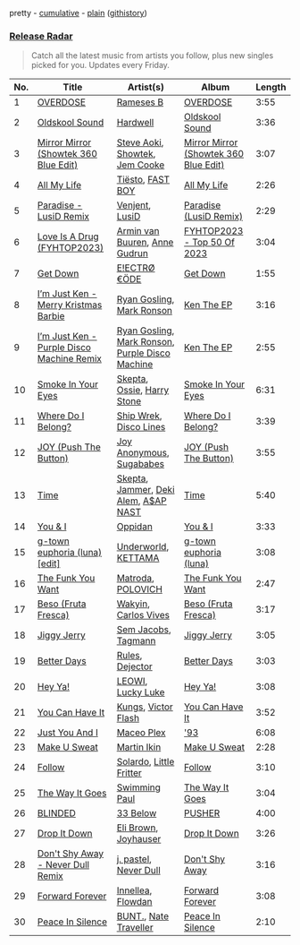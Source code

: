 pretty - [cumulative](/playlists/cumulative/Release%20Radar.md) - [plain](/playlists/plain/37i9dQZEVXbsudmxBFKW7G) ([githistory](https://github.githistory.xyz/vitokorn/spotify-playlist-archive/blob/master/playlists/plain/37i9dQZEVXbsudmxBFKW7G))

### [Release Radar](https://open.spotify.com/playlist/37i9dQZEVXbsudmxBFKW7G)

> Catch all the latest music from artists you follow, plus new singles picked for you. Updates every Friday.

| No. | Title | Artist(s) | Album | Length |
|---|---|---|---|---|
| 1 | [OVERDOSE](https://open.spotify.com/track/7tRALhivtA8LC7CN6eACYU) | [Rameses B](https://open.spotify.com/artist/06EfEcjc0vdvI6VNL0soIO) | [OVERDOSE](https://open.spotify.com/album/6kirmHzjWH821oVsFBRHYu) | 3:55 |
| 2 | [Oldskool Sound](https://open.spotify.com/track/5ksP9EBpgskbG5XpvBDodL) | [Hardwell](https://open.spotify.com/artist/6BrvowZBreEkXzJQMpL174) | [Oldskool Sound](https://open.spotify.com/album/3KYWio1C7RF0lNDR1IRGdx) | 3:36 |
| 3 | [Mirror Mirror (Showtek 360 Blue Edit)](https://open.spotify.com/track/61Iu6ZZxqusXV5Zpu2oiyT) | [Steve Aoki](https://open.spotify.com/artist/77AiFEVeAVj2ORpC85QVJs), [Showtek](https://open.spotify.com/artist/3gk0OYeLFWYupGFRHqLSR7), [Jem Cooke](https://open.spotify.com/artist/0AkL5tzM3UsDlWak9E0OwH) | [Mirror Mirror (Showtek 360 Blue Edit)](https://open.spotify.com/album/55ZS8saRiWagdQxDnarJnC) | 3:07 |
| 4 | [All My Life](https://open.spotify.com/track/3qCCQas6tIP15Yjgu3gl9S) | [Tiësto](https://open.spotify.com/artist/2o5jDhtHVPhrJdv3cEQ99Z), [FAST BOY](https://open.spotify.com/artist/56Qz2XwGj7FxnNKrfkWjnb) | [All My Life](https://open.spotify.com/album/2AhoXwTvHcGjBwNMDOwEZp) | 2:26 |
| 5 | [Paradise - LusiD Remix](https://open.spotify.com/track/0epcTNqX1DlD53kiBoo98D) | [Venjent](https://open.spotify.com/artist/7xu08SujAqLp7BGinS96vd), [LusiD](https://open.spotify.com/artist/4eSCDOprvyjtnQo5rK1HD0) | [Paradise (LusiD Remix)](https://open.spotify.com/album/3nwWejtcFMsWndXlNJTJwN) | 2:29 |
| 6 | [Love Is A Drug (FYHTOP2023)](https://open.spotify.com/track/5qjzwfvRphmJCy9GHAQiu3) | [Armin van Buuren](https://open.spotify.com/artist/0SfsnGyD8FpIN4U4WCkBZ5), [Anne Gudrun](https://open.spotify.com/artist/4CjmulKe83Ymzhud7vD0i5) | [FYHTOP2023 - Top 50 Of 2023](https://open.spotify.com/album/5AROfPT99svOUEuVGrXubR) | 3:04 |
| 7 | [Get Down](https://open.spotify.com/track/0IpVP5GD04pSixKRq7n5M3) | [E!ECTRØ €ÖDE](https://open.spotify.com/artist/0uG7aAv2gF25viDFJVVWIM) | [Get Down](https://open.spotify.com/album/7dA18c6kCTOwTnscGSFclp) | 1:55 |
| 8 | [I’m Just Ken - Merry Kristmas Barbie](https://open.spotify.com/track/0xUZ46LRp05nuTksovv90G) | [Ryan Gosling](https://open.spotify.com/artist/6kXm2YCtdUOpRYNKeKhfue), [Mark Ronson](https://open.spotify.com/artist/3hv9jJF3adDNsBSIQDqcjp) | [Ken The EP](https://open.spotify.com/album/7Dw87eUPMkF6tyjH1IYHsn) | 3:16 |
| 9 | [I’m Just Ken - Purple Disco Machine Remix](https://open.spotify.com/track/1NlrxPK5C3cPi4oUmOUMhR) | [Ryan Gosling](https://open.spotify.com/artist/6kXm2YCtdUOpRYNKeKhfue), [Mark Ronson](https://open.spotify.com/artist/3hv9jJF3adDNsBSIQDqcjp), [Purple Disco Machine](https://open.spotify.com/artist/2WBJQGf1bT1kxuoqziH5g4) | [Ken The EP](https://open.spotify.com/album/7Dw87eUPMkF6tyjH1IYHsn) | 2:55 |
| 10 | [Smoke In Your Eyes](https://open.spotify.com/track/2Kurh5hEYRgzDzuahjHytQ) | [Skepta](https://open.spotify.com/artist/2p1fiYHYiXz9qi0JJyxBzN), [Ossie](https://open.spotify.com/artist/4k2R7rFptalNPkyGEq2s9G), [Harry Stone](https://open.spotify.com/artist/6rq7VcWeCTjiBIIuGt0D96) | [Smoke In Your Eyes](https://open.spotify.com/album/5EEitGHmxCB0XD0rtV3bE7) | 6:31 |
| 11 | [Where Do I Belong?](https://open.spotify.com/track/0CtvCSC7jx1aUjjqJWbiFe) | [Ship Wrek](https://open.spotify.com/artist/1ic0FHNGIjXZAWH6O6Reif), [Disco Lines](https://open.spotify.com/artist/5Kmr0b3ip8g9P2i0dLTC3Z) | [Where Do I Belong?](https://open.spotify.com/album/6wXSm6JukGgGaKdpkbOKCP) | 3:39 |
| 12 | [JOY (Push The Button)](https://open.spotify.com/track/38k9ZI2scBdNV11KM3pTNB) | [Joy Anonymous](https://open.spotify.com/artist/3pK4EcflBpG1Kpmjk5LK2R), [Sugababes](https://open.spotify.com/artist/7rZNSLWMjTbwdLNskFbzFf) | [JOY (Push The Button)](https://open.spotify.com/album/1jkNntbUEEHM1TDNrestb2) | 3:55 |
| 13 | [Time](https://open.spotify.com/track/5JUvmSedBunsVi66CPnEBK) | [Skepta](https://open.spotify.com/artist/2p1fiYHYiXz9qi0JJyxBzN), [Jammer](https://open.spotify.com/artist/4xgV1UcvsrLM4rQrjTjwNw), [Deki Alem](https://open.spotify.com/artist/2AK3F4tVjxYuqSGefozy52), [A$AP NAST](https://open.spotify.com/artist/1uLYUm2A6kpFYAECfAFoH1) | [Time](https://open.spotify.com/album/6qdTXzg7QJaI98wzYagK7H) | 5:40 |
| 14 | [You & I](https://open.spotify.com/track/0EeArvKhN89pVWhVvWZmBv) | [Oppidan](https://open.spotify.com/artist/338p7qzZTDJSHJzSjIZMFK) | [You & I](https://open.spotify.com/album/2bPXp4FEWCcN6WB68tY3xm) | 3:33 |
| 15 | [g-town euphoria (luna) [edit]](https://open.spotify.com/track/2Oru5dabtJj9PPGuz7FpIT) | [Underworld](https://open.spotify.com/artist/1PXHzxRDiLnjqNrRn2Xbsa), [KETTAMA](https://open.spotify.com/artist/3an9rnsXKPCAMlZgH4A0n4) | [g-town euphoria (luna)](https://open.spotify.com/album/1qmaI0kIgTO3kLfBllh0Pp) | 3:08 |
| 16 | [The Funk You Want](https://open.spotify.com/track/509SVKlb3c2Tb7IeD3k1Kc) | [Matroda](https://open.spotify.com/artist/45lcbTsX07JWzmTIjcdyBz), [POLOVICH](https://open.spotify.com/artist/4puWXySdNLeDetOFeTmdjS) | [The Funk You Want](https://open.spotify.com/album/6lUIgHmDWEuFJK5q6uIoXx) | 2:47 |
| 17 | [Beso (Fruta Fresca)](https://open.spotify.com/track/0r3nMF80NSIuPIxeod4aoG) | [Wakyin](https://open.spotify.com/artist/2CnJJITnV40TB5UtCRhwIZ), [Carlos Vives](https://open.spotify.com/artist/4vhNDa5ycK0ST968ek7kRr) | [Beso (Fruta Fresca)](https://open.spotify.com/album/6YoX9Sp63sr8NvOEjHk8uV) | 3:17 |
| 18 | [Jiggy Jerry](https://open.spotify.com/track/20RftxXUx2ZyE02sdGmgOp) | [Sem Jacobs](https://open.spotify.com/artist/4IDxbXfz5yMK7OGD4sdRjt), [Tagmann](https://open.spotify.com/artist/12mvXbSB0GrbiXeqbh2Is7) | [Jiggy Jerry](https://open.spotify.com/album/2WQsBsF44O6NhdZ8exZOK2) | 3:05 |
| 19 | [Better Days](https://open.spotify.com/track/3A5ZCWkV5EOJ949L1YzpJn) | [Rules](https://open.spotify.com/artist/3CYrfsHEf7AZRlKUvzTnpA), [Dejector](https://open.spotify.com/artist/0WwAYiS9iUf3VNUqRniJsi) | [Better Days](https://open.spotify.com/album/3hio3GF2DEZ2OYIAyUmvXd) | 3:03 |
| 20 | [Hey Ya!](https://open.spotify.com/track/4nOA58XLjVbRG9bHfbgyms) | [LEOWI](https://open.spotify.com/artist/1qoalO0xHFgZRn4JhRuq7Y), [Lucky Luke](https://open.spotify.com/artist/5ee4yhrWOxaxvL77BoVpVR) | [Hey Ya!](https://open.spotify.com/album/1rDKlcy1wwTcEOJqsrv0bV) | 3:08 |
| 21 | [You Can Have It](https://open.spotify.com/track/1fx1ptytiaRIdnGLt6feeQ) | [Kungs](https://open.spotify.com/artist/7keGfmQR4X5w0two1xKZ7d), [Victor Flash](https://open.spotify.com/artist/1IEF03NP5cb0XuOBpfxZXg) | [You Can Have It](https://open.spotify.com/album/1oYqMHHBkuar0ScgiJiPmQ) | 3:52 |
| 22 | [Just You And I](https://open.spotify.com/track/1I3ozv6FqPeu4blAeMiKkw) | [Maceo Plex](https://open.spotify.com/artist/3TXQ1ddouwQAI78hV4hXDj) | ['93](https://open.spotify.com/album/3UJOuk02GRRQoskeaCFwbG) | 6:08 |
| 23 | [Make U Sweat](https://open.spotify.com/track/3IrAZTFMsy9ZPj5LurJ8vi) | [Martin Ikin](https://open.spotify.com/artist/7DhdJhd6DrxeJlUajwttd1) | [Make U Sweat](https://open.spotify.com/album/2eynmd9669ddVP7QTuj66o) | 2:28 |
| 24 | [Follow](https://open.spotify.com/track/0ysBN9XI9EDyFgUFIQC4PN) | [Solardo](https://open.spotify.com/artist/0oO1IaDOBSeI96HbnCa5pZ), [Little Fritter](https://open.spotify.com/artist/4SV6cezgr2EYpAUV7j8ABo) | [Follow](https://open.spotify.com/album/1jIshdCAl5H8RcM0qswf60) | 3:10 |
| 25 | [The Way It Goes](https://open.spotify.com/track/2xAESeNiNvdIELcUJO5Wre) | [Swimming Paul](https://open.spotify.com/artist/5rEwPEAHq2q1yW3wF4av5s) | [The Way It Goes](https://open.spotify.com/album/5dDNHYyo4OBkyKEJAHkrlA) | 3:04 |
| 26 | [BLINDED](https://open.spotify.com/track/3oQddpdMx2WTAVqxvNfmL8) | [33 Below](https://open.spotify.com/artist/4tMIsBBR8M0PsorDf0mNEz) | [PUSHER](https://open.spotify.com/album/5spXU9wghS0EO78qdssXzs) | 4:00 |
| 27 | [Drop It Down](https://open.spotify.com/track/6euR4VW88wRwG6TTXI8YEE) | [Eli Brown](https://open.spotify.com/artist/5lVNSw2GPci8kebrAQpZqU), [Joyhauser](https://open.spotify.com/artist/59a1Bp0JQfL2mGnpL0lW2Y) | [Drop It Down](https://open.spotify.com/album/7u26VusojvClzoCafHyzcV) | 3:26 |
| 28 | [Don't Shy Away - Never Dull Remix](https://open.spotify.com/track/2cXXzozNWjZsmqZz66Kw2e) | [j. pastel](https://open.spotify.com/artist/4e0F3Bqyp0BpE3VmNh4qKS), [Never Dull](https://open.spotify.com/artist/2u3rmzZC0psTER2sDfUebm) | [Don't Shy Away](https://open.spotify.com/album/5uwObzYPsS1BBG44T3fg6G) | 3:16 |
| 29 | [Forward Forever](https://open.spotify.com/track/6nP3iynkH0n2eyrQsLDKym) | [Innellea](https://open.spotify.com/artist/71rqI5HtraA3qXBwatyG6e), [Flowdan](https://open.spotify.com/artist/07CimrZi5vs9iEao47TNQ4) | [Forward Forever](https://open.spotify.com/album/4W0lEnaWhcHu5jOIc3sMCY) | 3:08 |
| 30 | [Peace In Silence](https://open.spotify.com/track/1GsurkwM6YwfQ9rNr14Of8) | [BUNT.](https://open.spotify.com/artist/2CpLIMBoE2ZzyY3ZBCRZ7j), [Nate Traveller](https://open.spotify.com/artist/34qyuX5yO72yzL8Z4JclBc) | [Peace In Silence](https://open.spotify.com/album/2HWW3aVU03g1T6cuHqs3kx) | 2:10 |